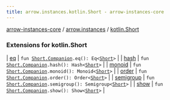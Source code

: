 ```yaml
---
title: arrow.instances.kotlin.Short - arrow-instances-core
---
```


[arrow-instances-core](../../index.html) / [arrow.instances](../index.html) / [kotlin.Short](./index.html)

### Extensions for kotlin.Short

| [eq](eq.html) | `fun `[`Short.Companion`](https://kotlinlang.org/api/latest/jvm/stdlib/kotlin/-short/-companion/index.html)`.eq(): Eq<`[`Short`](https://kotlinlang.org/api/latest/jvm/stdlib/kotlin/-short/index.html)`>` |
| [hash](hash.html) | `fun `[`Short.Companion`](https://kotlinlang.org/api/latest/jvm/stdlib/kotlin/-short/-companion/index.html)`.hash(): Hash<`[`Short`](https://kotlinlang.org/api/latest/jvm/stdlib/kotlin/-short/index.html)`>` |
| [monoid](monoid.html) | `fun `[`Short.Companion`](https://kotlinlang.org/api/latest/jvm/stdlib/kotlin/-short/-companion/index.html)`.monoid(): Monoid<`[`Short`](https://kotlinlang.org/api/latest/jvm/stdlib/kotlin/-short/index.html)`>` |
| [order](order.html) | `fun `[`Short.Companion`](https://kotlinlang.org/api/latest/jvm/stdlib/kotlin/-short/-companion/index.html)`.order(): Order<`[`Short`](https://kotlinlang.org/api/latest/jvm/stdlib/kotlin/-short/index.html)`>` |
| [semigroup](semigroup.html) | `fun `[`Short.Companion`](https://kotlinlang.org/api/latest/jvm/stdlib/kotlin/-short/-companion/index.html)`.semigroup(): Semigroup<`[`Short`](https://kotlinlang.org/api/latest/jvm/stdlib/kotlin/-short/index.html)`>` |
| [show](show.html) | `fun `[`Short.Companion`](https://kotlinlang.org/api/latest/jvm/stdlib/kotlin/-short/-companion/index.html)`.show(): Show<`[`Short`](https://kotlinlang.org/api/latest/jvm/stdlib/kotlin/-short/index.html)`>` |

